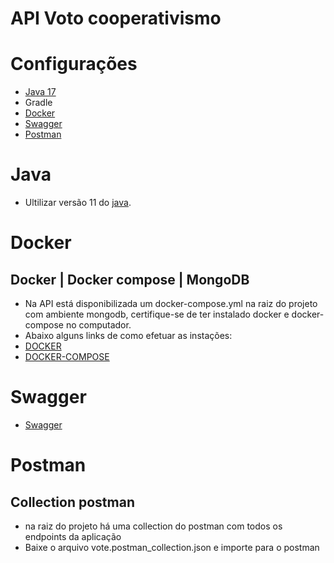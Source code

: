 # API Voto cooperativismo

# Configurações

* [Java 17](#Java)
* Gradle
* [Docker](#Docker)
* [Swagger](#Swagger)
* [Postman](#Postman)

# Java

* Ultilizar versão 11 do [java](https://www.oracle.com/br/java/technologies/javase/jdk11-archive-downloads.html).

# Docker

## Docker | Docker compose | MongoDB

* Na API está disponibilizada um docker-compose.yml na
  raiz do projeto com ambiente mongodb, certifique-se de
  ter instalado docker e docker-compose
  no computador.
* Abaixo alguns links de como efetuar as instações:
* [DOCKER](https://docs.docker.com/engine/install/ubuntu/)
* [DOCKER-COMPOSE](https://docs.docker.com/compose/install/)

# Swagger

* [Swagger](http://localhost:9000/swagger-ui/)

# Postman

## Collection postman

* na raiz do projeto há uma collection do postman
  com todos os endpoints da aplicação
* Baixe o arquivo vote.postman_collection.json
  e importe para o postman


